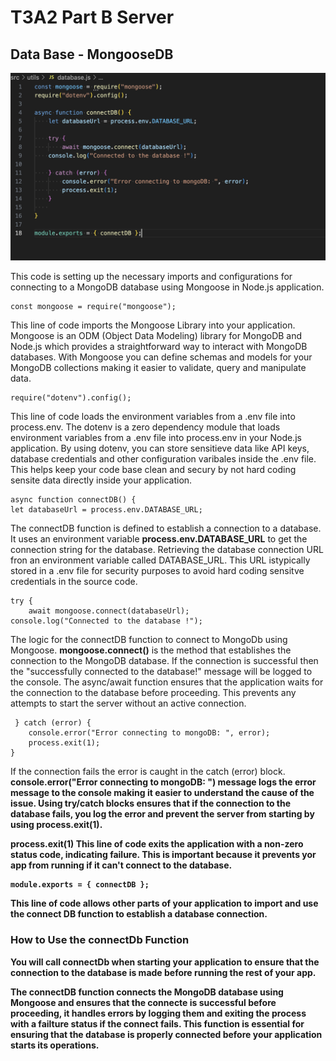 # T3A2 Part B Server

## Data Base - MongooseDB
![image_Mongoose_DB](./src/images/mongoose_db.png)

This code is setting up the necessary imports and configurations for connecting to a MongoDB database using Mongoose in Node.js application.

    const mongoose = require("mongoose");

This line of code imports the Mongoose Library into your application. Mongoose is an ODM (Object Data Modeling) library for MongoDB and Node.js which provides a straightforward way to interact with MongoDB databases. With Mongoose you can define schemas and models for your MongoDB collections making it easier to validate, query and manipulate data.

    require("dotenv").config();

This line of code loads the environment variables from a .env file into process.env. The dotenv is a zero dependency module that loads environment variables from a .env file into process.env in your Node.js application. By using dotenv, you can store sensitieve data like API keys, database credentials and other configuration varibales inside the .env file. This helps keep your code base clean and secury by not hard coding sensite data directly inside your application.

    async function connectDB() {
    let databaseUrl = process.env.DATABASE_URL;

The connectDB function is defined to establish a connection to a database. It uses an environment variable <b>process.env.DATABASE_URL</b> to get the connection string for the database. Retrieving the database connection URL fron an environment variable called DATABASE_URL. This URL istypically stored in a .env file for security purposes to avoid hard coding sensitve credentials in the source code.

    
    try {
        await mongoose.connect(databaseUrl);
    console.log("Connected to the database !");

The logic for the connectDB function to connect to MongoDb using Mongoose. <b>mongoose.connect()</b> is the method that establishes the connection to the MongoDB database. If the connection is successful then the "successfully connected to the database!" message will be logged to the console. The async/await function ensures that the application waits for the connection to the database before proceeding. This prevents any attempts to start the server without an active connection.

     } catch (error) {
        console.error("Error connecting to mongoDB: ", error);
        process.exit(1);
    }

If the connection fails the error is caught in the catch (error) block. <b>console.error("Error connecting to mongoDB: ") message logs the error message to the console making it easier to understand the cause of the issue. Using try/catch blocks ensures that if the connection to the database fails, you log the error and prevent the server from starting by using process.exit(1).

<b>process.exit(1)</b> This line of code exits the application with a non-zero status code, indicating failure. This is important because it prevents yor app from running if it can't connect to the database.

    module.exports = { connectDB };

This line of code allows other parts of your application to import and use the connect DB function to establish a database connection.

### How to Use the connectDb Function

You will call <b>connectDb</b> when starting your application to ensure that the connection to the database is made before running the rest of your app.

The connectDB function connects the MongoDB database using Mongoose and ensures that the connecte is successful before proceeding, it handles errors by logging them and exiting the process with a failture status if the connect fails. This function is essential for ensuring that the database is properly connected before your application starts its operations.